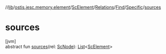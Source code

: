 //[lib](../../../../../../index.md)/[ostis.jesc.memory.element](../../../../index.md)/[ScElement](../../../index.md)/[Relations](../../index.md)/[Find](../index.md)/[Specific](index.md)/[sources](sources.md)

# sources

[jvm]\
abstract fun [sources](sources.md)(rel: [ScNode](../../../../../ostis.jesc.memory.element.node/-sc-node/index.md)): [List](https://kotlinlang.org/api/latest/jvm/stdlib/kotlin.collections/-list/index.html)&lt;[ScElement](../../../index.md)&gt;
